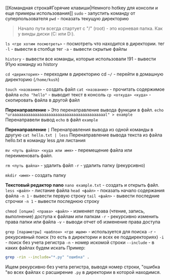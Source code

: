 [[Командная строка#Горячие клавиши|Немного hotkey для консоли и еще примеры использования]] 
`sudo` - запустить команду от суперпользователя
`pwd` - показать текущую директорию 
>Начало пути всегда стартует с "/" (root) - это корневая папка. Как у винды диски (C: или D:). 

`ls <где хотим посмотреть>` - посмотреть что находится в директории.
	тег `-l` - вывести в столбце 
	тег `-a` -  вывести скрытые файлы

`history` - вывести все команды, которые использовали
	!91 - вывести 91ую команду из history

`cd <дериктория>` - переходим в директорию 
	cd `~/` - перейти в домашную директорию (`/home/kush`)

`touch <название>` - создать файл 
`cat <название>` - прочитать содержимое файла
`echo "hello"` - выводит текст в консоль 
`cp <откуда> <куда>` - скопировать файла в другой файл

**Перенаправление** `>` 
	Это перенаправление вывода функции в файл.
	```
	echo "uraaaaaaaaaaaaaaaaaaaaaaaaaaaaaaaaaaaaaaaaal" > example
	```
	Перенаправели вывод `echo` в файл `example`

**Перенаправление** `|` 
	Перенаправления вывода из одной команды в другую 
	```
	cat hello.txt | less
	```
	Перенаправление вывода текста из файла hello.txt в команду less для листания

`mv <путь файла> <куда или имя>` - перемещение файла или переименовать файл. 

`rm <путь файла>` - удалить файл 
	`-r` - удалить папку (рекурсивно)

`mkdir <имя>` - создать папку

**Текстовый редактор nano**
`nano example.txt` - создать и открыть файл. 
`less <файл>` - листание файла
`head <файл>` - показать начало содержания файла
	`-n 1` - вывести первую строку
`tail <файл>` - вывести последние строчки
	`-n 1` - вывести последнюю строку

`chmod [опции] <права> <файл>` - изменяет права (чтение, запись, выполнение) доступа к файлам или папкам
	`-r` - рекурсивно изменить права папки или файла
	`-v` - выводи отчет об изменение права доступа

`grep [параметры] <шаблон> <где ищем>` - используется для поиска
	`-r` - рекурсивный поиск (то есть в директории и всех ее поддиректориях)
	`-i` - поиск без учета регистра 
	`-n` - номер искомой строки 
	`--include` - в каких файлах будем искать
Пример:
```bash
grep -rin --include="*.py" "ошибка" .
```
Ищем рекурсивно без учета регистра, выводя номер строки, "ошибка "во всех файлах с расширение `.py` в директории в которой находимся. 